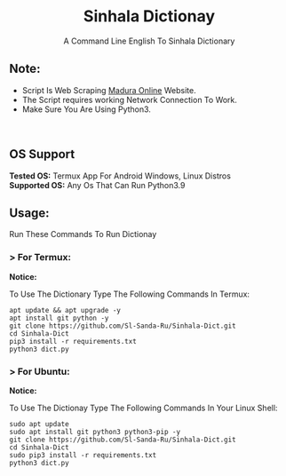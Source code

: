 <h1 align="center">Sinhala Dictionay</h1>
<p align="center">A Command Line English To Sinhala Dictionary</p>

## Note:
- Script Is Web Scraping <a href="https://www.maduraonline.com">Madura Online</a> Website.
- The Script requires working Network Connection To Work.
- Make Sure You Are Using Python3.
<br>

## OS Support
**Tested OS:**
Termux App For Android
Windows,
Linux Distros
<br>
**Supported OS:**
Any Os That Can Run Python3.9

## Usage:

Run These Commands To Run Dictionay

### > For Termux:

**Notice:**

To Use The Dictionary Type The Following Commands In Termux:
```
apt update && apt upgrade -y
apt install git python -y
git clone https://github.com/Sl-Sanda-Ru/Sinhala-Dict.git
cd Sinhala-Dict
pip3 install -r requirements.txt
python3 dict.py
```
### > For Ubuntu:

**Notice:**

To Use The Dictionay Type The Following Commands In Your Linux Shell:
```
sudo apt update
sudo apt install git python3 python3-pip -y
git clone https://github.com/Sl-Sanda-Ru/Sinhala-Dict.git
cd Sinhala-Dict
sudo pip3 install -r requirements.txt
python3 dict.py
```
